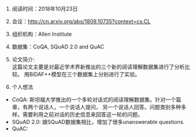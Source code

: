1. 阅读时间：2018年10月23日
2. 会议：http://cn.arxiv.org/abs/1809.10735?context=cs.CL
3. 组织机构：Allen Institute
4. 数据集：CoQA, SQuAD 2.0 and QuAC

5. 论文简介:  
这篇论文主要是对最近学术界新推出的三个新的阅读理解数据集进行了分析比较。
用BiDAF++模型在三个数据集上分别进行了实验。

6. 个人想法
* CoQA: 斯坦福大学推出的一个多轮对话式的阅读理解数据集。针对一个篇章，有两个说话人，一个说话人提问，
另一个说话人回答。问题类别多种多样。需要利用之前对话的历史信息来回答这一轮的问题。
* SQuAD 2.0: 跟SQuAD数据集相比，增加了很多unanswerable questions.
* QuAC: 

